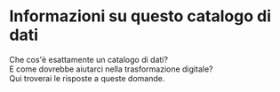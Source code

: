 # Informazioni su questo catalogo di dati

Che cos'è esattamente un catalogo di dati?  
E come dovrebbe aiutarci nella trasformazione digitale?  
Qui troverai le risposte a queste domande.
